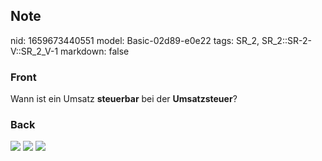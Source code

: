## Note
nid: 1659673440551
model: Basic-02d89-e0e22
tags: SR_2, SR_2::SR-2-V::SR_2_V-1
markdown: false

### Front
Wann ist ein Umsatz <b>steuerbar</b> bei der <b>Umsatzsteuer</b>?

### Back
<img src="paste-8c0bb5379edc12f8d2723b63eb44d1642b719ee1.jpg">
<img src="paste-15c4dd7abf91d690d59286a22716735d31693b0e.jpg">
<img src="paste-b52d2c2b792aa064ddc92e2b6aef61e861666d37.jpg">

